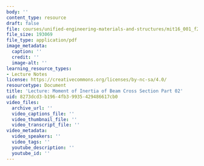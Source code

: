 ```yaml
---
body: ''
content_type: resource
draft: false
file: courses/unified-engineering-materials-and-structures/mit16_001_f21_lec29part02.pdf
file_size: 193069
file_type: application/pdf
image_metadata:
  caption: ''
  credit: ''
  image-alt: ''
learning_resource_types:
- Lecture Notes
license: https://creativecommons.org/licenses/by-nc-sa/4.0/
resourcetype: Document
title: 'Lecture: Moment of Inertia of Beam Cross Section Part 02'
uid: 8273dcd3-b196-4fb3-9935-429486617cb0
video_files:
  archive_url: ''
  video_captions_file: ''
  video_thumbnail_file: ''
  video_transcript_file: ''
video_metadata:
  video_speakers: ''
  video_tags: ''
  youtube_description: ''
  youtube_id: ''
---
```

